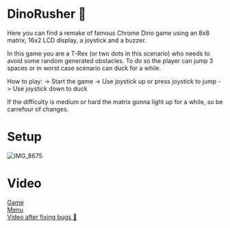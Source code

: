 # DinoRusher 🦖

Here you can find a remake of famous Chrome Dino game using an 8x8 matrix, 16x2 LCD display, a joystick and a buzzer.

In this game you are a T-Rex (or two dots in this scenario) who needs to avoid some random generated obstacles. To do so the player can jump 3 spaces or in worst case scenario can duck for a while.

How to play:
  -> Start the game
  -> Use joystick up or press joystick to jump
  -> Use joystick down to duck

If the difficulty is medium or hard the matrix gonna light up for a while, so be carrefour of changes.

# Setup
![IMG_8675](https://user-images.githubusercontent.com/79380914/208952556-92fb8f32-445c-4fae-a19d-518010e51361.jpg)

# Video
[Game](https://youtu.be/kbEZfmY-I2I ) <br/>
[Menu](https://youtu.be/85S9rdutb0Y ) <br/>
[Video after fixing bugs :bug:](https://youtu.be/D1XBLd1Hkj4)

